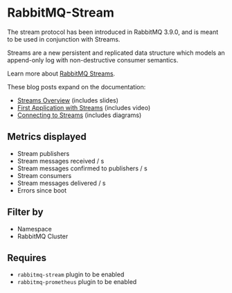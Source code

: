 # RabbitMQ-Stream

The stream protocol has been introduced in RabbitMQ 3.9.0, and is meant to be used in conjunction with Streams.

Streams are a new persistent and replicated data structure which models an append-only log with non-destructive consumer semantics.

Learn more about [RabbitMQ Streams](https://www.rabbitmq.com/streams.html).

These blog posts expand on the documentation:
- [Streams Overview](https://blog.rabbitmq.com/posts/2021/07/rabbitmq-streams-overview/) (includes slides)
- [First Application with Streams](https://blog.rabbitmq.com/posts/2021/07/rabbitmq-streams-first-application/) (includes video)
- [Connecting to Streams](https://blog.rabbitmq.com/posts/2021/07/connecting-to-streams/) (includes diagrams)

## Metrics displayed

- Stream publishers
- Stream messages received / s
- Stream messages confirmed to publishers / s
- Stream consumers
- Stream messages delivered / s
- Errors since boot

## Filter by

- Namespace
- RabbitMQ Cluster


## Requires

- `rabbitmq-stream` plugin to be enabled
- `rabbitmq-prometheus` plugin to be enabled
